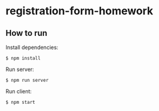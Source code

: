 # registration-form-homework

## How to run

Install dependencies:
```
$ npm install
```

Run server:
```
$ npm run server
```

Run client:
```
$ npm start
```
